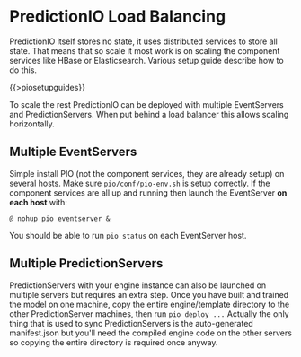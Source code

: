 # PredictionIO Load Balancing

PredictionIO itself stores no state, it uses distributed services to store all state. That means that so scale it most work is on scaling the component services like HBase or Elasticsearch. Various setup guide describe how to do this.

{{>piosetupguides}}

To scale the rest PredictionIO can be deployed with multiple EventServers and PredictionServers. When put behind a load balancer this allows scaling horizontally.

## Multiple EventServers

Simple install PIO (not the component services, they are already setup) on several hosts. Make sure `pio/conf/pio-env.sh` is setup correctly. If the component services are all up and running then launch the EventServer **on each host** with:
  
    @ nohup pio eventserver &

You should be able to run `pio status` on each EventServer host.

## Multiple PredictionServers

PredictionServers with your engine instance can also be launched on multiple servers but requires an extra step. Once you have built and trained the model on one machine, copy the entire engine/template directory to the other PredictionServer machines, then run `pio deploy ...` Actually the only thing that is used to sync PredictionServers is the auto-generated manifest.json but you'll need the compiled engine code on the other servers so copying the entire directory is required once anyway. 
